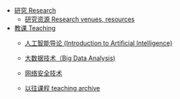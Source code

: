* [研究 Research](/research)
  * [研究资源 Research venues, resources](/research/venues.html)
* [教课 Teaching](/teaching)
  * [人工智能导论 (Introduction to Artificial Intelligence)](/teaching/AI)
  * [大数据技术（Big Data Analysis)](/teaching/big-data)
  * [网络安全技术](/teaching/network-security)

  * [以往课程 teaching archive](/teaching)

<!--
<ul>
**新消息**:
  {% assign sorted_posts = (site.posts | sort: 'date') %}
  {% for post in sorted_posts %}
  <li>
    <a href="{{ post.url }}">{{post.title}}</a>
    {{ post.excerpt }}
  </li>
  {% endfor %}
</ul>
-->
